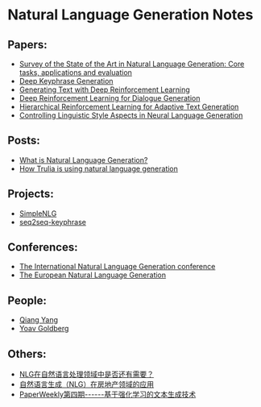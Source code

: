 # Natural Language Generation Notes

## Papers:
- [Survey of the State of the Art in Natural
Language Generation: Core tasks, applications
and evaluation](https://arxiv.org/pdf/1703.09902.pdf)
- [Deep Keyphrase Generation](http://memray.me/uploads/acl17-keyphrase-generation.pdf)
- [Generating Text with Deep Reinforcement Learning](https://arxiv.org/pdf/1510.09202.pdf)
- [Deep Reinforcement Learning for Dialogue Generation](https://arxiv.org/pdf/1606.01541.pdf)
- [Hierarchical Reinforcement Learning for Adaptive Text Generation](http://www.aclweb.org/anthology/W10-4204)
- [Controlling Linguistic Style Aspects in Neural Language Generation](https://arxiv.org/pdf/1707.02633.pdf)


## Posts:
- [What is Natural Language Generation?](https://narrativescience.com/Resources/Resource-Library/Article-Detail-Page/what-is-natural-language-generation)
- [How Trulia is using natural language generation](https://www.trulia.com/blog/tech/nlg-in-real-estate/)

## Projects:
- [SimpleNLG](https://github.com/simplenlg/simplenlg)
- [seq2seq-keyphrase](https://github.com/memray/seq2seq-keyphrase)


## Conferences:
- [The International Natural Language Generation conference](http://www.macs.hw.ac.uk/InteractionLab/INLG2016/)
- [The European Natural Language Generation](http://enlg2015.imag.fr/)

## People:
- [Qiang Yang](http://home.cse.ust.hk/~qyang/)
- [Yoav Goldberg](https://www.cs.bgu.ac.il/~yoavg/uni/)

## Others:
- [NLG在自然语言处理领域中是否还有需要？](https://www.zhihu.com/question/52908831)
- [自然语言生成（NLG）在房地产领域的应用](https://zhuanlan.zhihu.com/p/26419996)
- [PaperWeekly第四期------基于强化学习的文本生成技术](https://zhuanlan.zhihu.com/p/22385421)